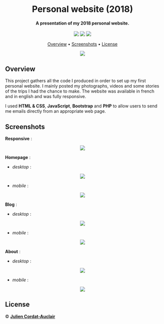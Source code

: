 <h1 align="center">
  <br>
  <b>Personal website (2018)</b>
  <br>
</h1>

<h4 align="center">A presentation of my 2018 personal website.</h4>

<p align="center">
  <img src="https://img.shields.io/badge/project-personal-blue.svg?style=flat-square">
  <img src="https://img.shields.io/badge/stability-unavailable-red.svg?style=flat-square">
  <img src="https://img.shields.io/badge/made_with-htlm-yellow.svg?style=flat-square">
</p>

<p align="center">
  <a href="#overview">Overview</a> •
  <a href="#screenshots">Screenshots</a> •
  <a href="#license">License</a>
</p>

<p align="center">
  <img src="screenshots/homescreen.gif">
</p>

## **Overview**

This project gathers all the code I produced in order to set up my first personal website. I mainly posted my photographs, videos and some stories of the trips I had the chance to make. The website was available in french and in english and was fully responsive.

I used **HTML & CSS**, **JavaScript**, **Bootstrap** and **PHP** to allow users to send me emails directly from an appropriate web page.

## **Screenshots**

**Responsive** :
<p align="center">
  <img src="screenshots/responsive.gif">
</p>

**Homepage** :

- *desktop* :
<p align="center">
  <img src="screenshots/homepage.png">
</p>

- *mobile* :
<p align="center">
  <img src="screenshots/homepage_mobile.png">
</p>

**Blog** :

- *desktop* :
<p align="center">
  <img src="screenshots/blog.png">
</p>

- *mobile* :
<p align="center">
  <img src="screenshots/blog_mobile.png">
</p>



**About** :

- *desktop* :
<p align="center">
  <img src="screenshots/about.png">
</p>

- *mobile* :
<p align="center">
  <img src="screenshots/about_mobile.png">
</p>



## **License**

© **[Julien Cordat-Auclair](https://github.com/jcordatauclair)**
